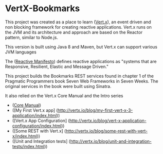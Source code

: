 # VertX-Bookmarks
This project was created as a place to learn ([Vert.x](http://vertx.io/)), an event driven and non blocking framework for creating reactive applications. Vert.x runs on the JVM and its architecture and approach are based on the Reactor pattern, similar to Node.js.

This version is built using Java 8 and Maven, but Vert.x can support various JVM languages

The ([Reactive Manifesto](http://www.reactivemanifesto.org/)) defines reactive applications as "systems that are Responsive, Resilient, Elastic and Message Driven."

This project builds the Bookmarks REST services found in chapter 1 of the Pragmatic Programmers book Seven Web Frameworks in Seven Weeks. The original services in the book were built using Sinatra. 

It also relied on the Vert.x Core Manual and the Intro series
- ([Core Manual](http://vertx.io/docs/vertx-core/java/))
- ([My First Vert.x app] (http://vertx.io/blog/my-first-vert-x-3-application/index.html))
- ([Vert.x App Configuration] (http://vertx.io/blog/vert-x-application-configuration/index.html))
- ([Some REST with Vert.x] (http://vertx.io/blog/some-rest-with-vert-x/index.html))
- ([Unit and Integration tests] (http://vertx.io/blog/unit-and-integration-tests/index.html))